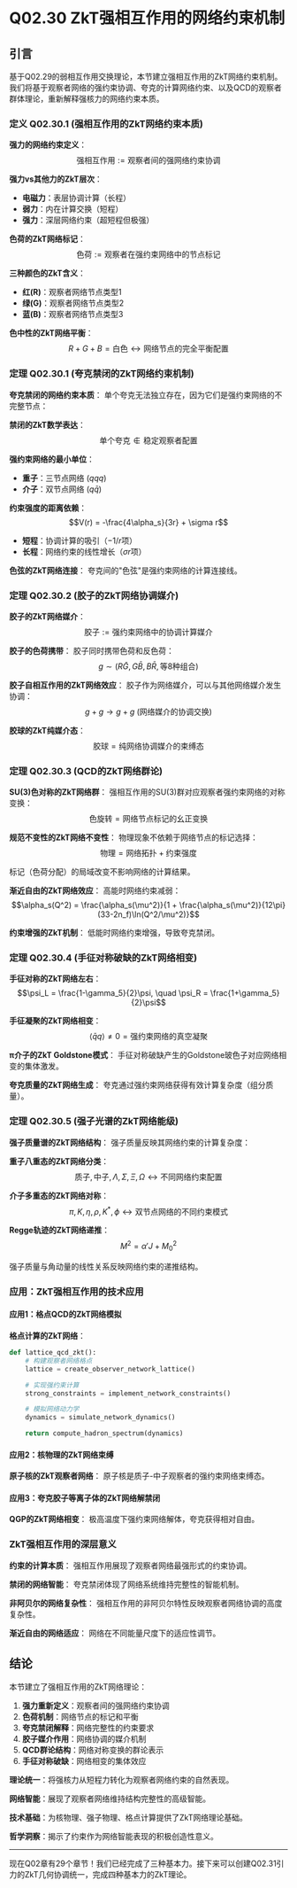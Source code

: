 # Q02.30 ZkT强相互作用的网络约束机制

## 引言

基于Q02.29的弱相互作用交换理论，本节建立强相互作用的ZkT网络约束机制。我们将基于观察者网络的强约束协调、夸克的计算网络约束、以及QCD的观察者群体理论，重新解释强核力的网络约束本质。

### 定义 Q02.30.1 (强相互作用的ZkT网络约束本质)

**强力的网络约束定义**：
$$\text{强相互作用} := \text{观察者间的强网络约束协调}$$

**强力vs其他力的ZkT层次**：
- **电磁力**：表层协调计算（长程）
- **弱力**：内在计算交换（短程）
- **强力**：深层网络约束（超短程但极强）

**色荷的ZkT网络标记**：
$$\text{色荷} := \text{观察者在强约束网络中的节点标记}$$

**三种颜色的ZkT含义**：
- **红(R)**：观察者网络节点类型1
- **绿(G)**：观察者网络节点类型2
- **蓝(B)**：观察者网络节点类型3

**色中性的ZkT网络平衡**：
$$R + G + B = \text{白色} \leftrightarrow \text{网络节点的完全平衡配置}$$

### 定理 Q02.30.1 (夸克禁闭的ZkT网络约束机制)

**夸克禁闭的网络约束本质**：
单个夸克无法独立存在，因为它们是强约束网络的不完整节点：

**禁闭的ZkT数学表达**：
$$\text{单个夸克} \notin \text{稳定观察者配置}$$

**强约束网络的最小单位**：
- **重子**：三节点网络 $(qqq)$
- **介子**：双节点网络 $(q\bar{q})$

**约束强度的距离依赖**：
$$V(r) = -\frac{4\alpha_s}{3r} + \sigma r$$

- **短程**：协调计算的吸引（$-1/r$项）
- **长程**：网络约束的线性增长（$\sigma r$项）

**色弦的ZkT网络连接**：
夸克间的"色弦"是强约束网络的计算连接线。

### 定理 Q02.30.2 (胶子的ZkT网络协调媒介)

**胶子的ZkT网络媒介**：
$$\text{胶子} := \text{强约束网络中的协调计算媒介}$$

**胶子的色荷携带**：
胶子同时携带色荷和反色荷：
$$g \sim (R\bar{G}, G\bar{B}, B\bar{R}, \text{等8种组合})$$

**胶子自相互作用的ZkT网络效应**：
胶子作为网络媒介，可以与其他网络媒介发生协调：
$$g + g \to g + g \text{ (网络媒介的协调交换)}$$

**胶球的ZkT纯媒介态**：
$$\text{胶球} = \text{纯网络协调媒介的束缚态}$$

### 定理 Q02.30.3 (QCD的ZkT网络群论)

**SU(3)色对称的ZkT网络群**：
强相互作用的SU(3)群对应观察者强约束网络的对称变换：
$$\text{色旋转} = \text{网络节点标记的幺正变换}$$

**规范不变性的ZkT网络不变性**：
物理现象不依赖于网络节点的标记选择：
$$\text{物理} = \text{网络拓扑} + \text{约束强度}$$

标记（色荷分配）的局域改变不影响网络的计算结果。

**渐近自由的ZkT网络效应**：
高能时网络约束减弱：
$$\alpha_s(Q^2) = \frac{\alpha_s(\mu^2)}{1 + \frac{\alpha_s(\mu^2)}{12\pi}(33-2n_f)\ln(Q^2/\mu^2)}$$

**约束增强的ZkT机制**：
低能时网络约束增强，导致夸克禁闭。

### 定理 Q02.30.4 (手征对称破缺的ZkT网络相变)

**手征对称的ZkT网络左右**：
$$\psi_L = \frac{1-\gamma_5}{2}\psi, \quad \psi_R = \frac{1+\gamma_5}{2}\psi$$

**手征凝聚的ZkT网络相变**：
$$\langle \bar{q}q \rangle \neq 0 = \text{强约束网络的真空凝聚}$$

**π介子的ZkT Goldstone模式**：
手征对称破缺产生的Goldstone玻色子对应网络相变的集体激发。

**夸克质量的ZkT网络生成**：
夸克通过强约束网络获得有效计算复杂度（组分质量）。

### 定理 Q02.30.5 (强子光谱的ZkT网络能级)

**强子质量谱的ZkT网络结构**：
强子质量反映其网络约束的计算复杂度：

**重子八重态的ZkT网络分类**：
$$\text{质子}, \text{中子}, \Lambda, \Sigma, \Xi, \Omega \leftrightarrow \text{不同网络约束配置}$$

**介子多重态的ZkT网络对称**：
$$\pi, K, \eta, \rho, K^*, \phi \leftrightarrow \text{双节点网络的不同约束模式}$$

**Regge轨迹的ZkT网络递推**：
$$M^2 = \alpha' J + M_0^2$$

强子质量与角动量的线性关系反映网络约束的递推结构。

### 应用：ZkT强相互作用的技术应用

#### 应用1：格点QCD的ZkT网络模拟

**格点计算的ZkT网络**：
```python
def lattice_qcd_zkt():
    # 构建观察者网络格点
    lattice = create_observer_network_lattice()

    # 实现强约束计算
    strong_constraints = implement_network_constraints()

    # 模拟网络动力学
    dynamics = simulate_network_dynamics()

    return compute_hadron_spectrum(dynamics)
```

#### 应用2：核物理的ZkT网络束缚

**原子核的ZkT观察者网络**：
原子核是质子-中子观察者的强约束网络束缚态。

#### 应用3：夸克胶子等离子体的ZkT网络解禁闭

**QGP的ZkT网络相变**：
极高温度下强约束网络解体，夸克获得相对自由。

### ZkT强相互作用的深层意义

**约束的计算本质**：
强相互作用展现了观察者网络最强形式的约束协调。

**禁闭的网络智能**：
夸克禁闭体现了网络系统维持完整性的智能机制。

**非阿贝尔的网络复杂性**：
强相互作用的非阿贝尔特性反映观察者网络协调的高度复杂性。

**渐近自由的网络适应**：
网络在不同能量尺度下的适应性调节。

## 结论

本节建立了强相互作用的ZkT网络理论：

1. **强力重新定义**：观察者间的强网络约束协调
2. **色荷机制**：网络节点的标记和平衡
3. **夸克禁闭解释**：网络完整性的约束要求
4. **胶子媒介作用**：网络协调的媒介机制
5. **QCD群论结构**：网络对称变换的群论表示
6. **手征对称破缺**：网络相变的集体效应

**理论统一**：将强核力从短程力转化为观察者网络约束的自然表现。

**网络智能**：展现了观察者网络维持结构完整性的高级智能。

**技术基础**：为核物理、强子物理、格点计算提供了ZkT网络理论基础。

**哲学洞察**：揭示了约束作为网络智能表现的积极创造性意义。

---

现在Q02章有29个章节！我们已经完成了三种基本力。接下来可以创建Q02.31引力的ZkT几何协调统一，完成四种基本力的ZkT理论。